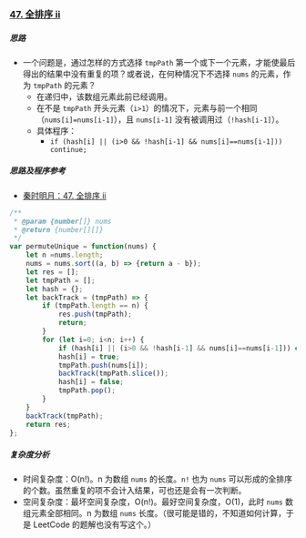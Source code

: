 ### [47. 全排序 ii](https://leetcode-cn.com/problems/permutations-ii/solution/)

##### 思路

* 一个问题是，通过怎样的方式选择 `tmpPath` 第一个或下一个元素，才能使最后得出的结果中没有重复的项？或者说，在何种情况下不选择 `nums` 的元素，作为 `tmpPath` 的元素？
  * 在递归中，该数组元素此前已经调用。
  * 在不是 `tmpPath` 开头元素（`i>1`）的情况下，元素与前一个相同（`nums[i]=nums[i-1]`），且 `nums[i-1]` 没有被调用过（`!hash[i-1]`）。
  * 具体程序：
    * `if (hash[i] || (i>0 && !hash[i-1] && nums[i]==nums[i-1])) continue;`



##### 思路及程序参考

* [秦时明月：47. 全排序 ii](https://leetcode-cn.com/problems/permutations-ii/solution/47-quan-pai-lie-ii-by-alexer-660/)



```javascript
/**
 * @param {number[]} nums
 * @return {number[][]}
 */
var permuteUnique = function(nums) {
    let n =nums.length;
    nums = nums.sort((a, b) => {return a - b});
    let res = [];
    let tmpPath = [];
    let hash = {};
    let backTrack = (tmpPath) => {
        if (tmpPath.length == n) {
            res.push(tmpPath);
            return;
        }
        for (let i=0; i<n; i++) {
            if (hash[i] || (i>0 && !hash[i-1] && nums[i]==nums[i-1])) continue;
            hash[i] = true;
            tmpPath.push(nums[i]);
            backTrack(tmpPath.slice());
            hash[i] = false;
            tmpPath.pop();
        }
    }
    backTrack(tmpPath);
    return res;
};
```



##### 复杂度分析

* 时间复杂度：O(n!)。n 为数组 `nums` 的长度。`n!` 也为 `nums` 可以形成的全排序的个数。虽然重复的项不会计入结果，可也还是会有一次判断。
* 空间复杂度：最坏空间复杂度，O(n!)。最好空间复杂度，O(1)，此时 `nums` 数组元素全部相同。n 为数组 `nums` 长度。（很可能是错的，不知道如何计算，于是 LeetCode 的题解也没有写这个。）